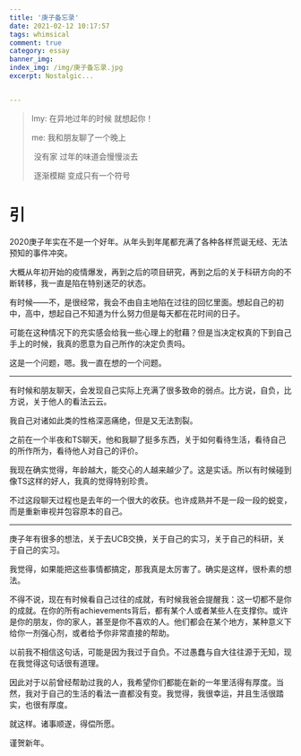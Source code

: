 ```yaml
---
title: '庚子备忘录'
date: 2021-02-12 10:17:57
tags: whimsical 
comment: true
category: essay
banner_img: 
index_img: /img/庚子备忘录.jpg
excerpt: Nostalgic...


---
```


> lmy: 在异地过年的时候 就想起你！
>
> me: 我和朋友聊了一个晚上
>
> ​		没有家 过年的味道会慢慢淡去
>
> ​		逐渐模糊 变成只有一个符号

# 引

2020庚子年实在不是一个好年。从年头到年尾都充满了各种各样荒诞无经、无法预知的事件冲突。

大概从年初开始的疫情爆发，再到之后的项目研究，再到之后的关于科研方向的不断转移，我一直是陷在特别迷茫的状态。

有时候——不，是很经常，我会不由自主地陷在过往的回忆里面。想起自己的初中，高中，想起自己不知道为什么努力但是每天都在花时间的日子。

可能在这种情况下的充实感会给我一些心理上的慰藉？但是当决定权真的下到自己手上的时候，我真的愿意为自己所作的决定负责吗。

这是一个问题，嗯。我一直在想的一个问题。

------

有时候和朋友聊天，会发现自己实际上充满了很多致命的弱点。比方说，自负，比方说，关于他人的看法云云。

我自己对诸如此类的性格深恶痛绝，但是又无法割裂。

之前在一个半夜和TS聊天，他和我聊了挺多东西，关于如何看待生活，看待自己的所作所为，看待他人对自己的评价。

我现在确实觉得，年龄越大，能交心的人越来越少了。这是实话。所以有时候碰到像TS这样的好人，我真的觉得特别珍贵。

不过这段聊天过程也是去年的一个很大的收获。也许成熟并不是一段一段的蜕变，而是重新审视并包容原本的自己。

------

庚子年有很多的想法，关于去UCB交换，关于自己的实习，关于自己的科研，关于自己的实习。

我觉得，如果能把这些事情都搞定，那我真是太厉害了。确实是这样，很朴素的想法。

不得不说，现在有时候看自己过往的成就，有时候我爸会提醒我：这一切都不是你的成就。在你的所有achievements背后，都有某个人或者某些人在支撑你。或许是你的朋友，你的家人，甚至是你不喜欢的人。他们都会在某个地方，某种意义下给你一剂强心剂，或者给予你非常直接的帮助。

以前我不相信这句话，可能是因为我过于自负。不过愚蠢与自大往往源于无知，现在我觉得这句话很有道理。

因此对于以前曾经帮助过我的人，我希望你们都能在新的一年里活得有厚度。当然，我对于自己的生活的看法一直都没有变。我觉得，我很幸运，并且生活很踏实，也很有厚度。

就这样。诸事顺遂，得偿所愿。

谨贺新年。